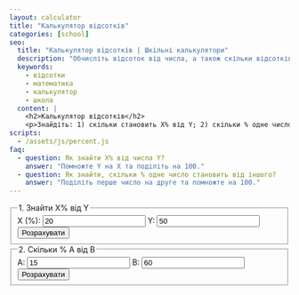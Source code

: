 ```yaml
---
layout: calculator
title: "Калькулятор відсотків"
categories: [school]
seo:
  title: "Калькулятор відсотків | Шкільні калькулятори"
  description: "Обчисліть відсоток від числа, а також скільки відсотків одне число становить від іншого."
  keywords:
    - відсотки
    - математика
    - калькулятор
    - школа
  content: |
    <h2>Калькулятор відсотків</h2>
    <p>Знайдіть: 1) скільки становить X% від Y; 2) скільки % одне число становить від іншого.</p>
scripts:
  - /assets/js/percent.js
faq:
  - question: Як знайти X% від числа Y?
    answer: "Помножте Y на X та поділіть на 100."
  - question: Як знайти, скільки % одне число становить від іншого?
    answer: "Поділіть перше число на друге та помножте на 100."
---
```


<form id="percent-form" autocomplete="off">
  <fieldset>
    <legend>1. Знайти X% від Y</legend>
    <label>
      X (%):
      <input type="number" id="percent-x" value="20" step="any" required>
    </label>
    <label>
      Y:
      <input type="number" id="percent-y" value="50" step="any" required>
    </label>
    <button type="button" id="calc-percent-xy">Розрахувати</button>
    <div id="percent-xy-result"></div>
  </fieldset>
  <fieldset>
    <legend>2. Скільки % A від B</legend>
    <label>
      A:
      <input type="number" id="percent-a" value="15" step="any" required>
    </label>
    <label>
      B:
      <input type="number" id="percent-b" value="60" step="any" required>
    </label>
    <button type="button" id="calc-percent-ab">Розрахувати</button>
    <div id="percent-ab-result"></div>
  </fieldset>
</form>
